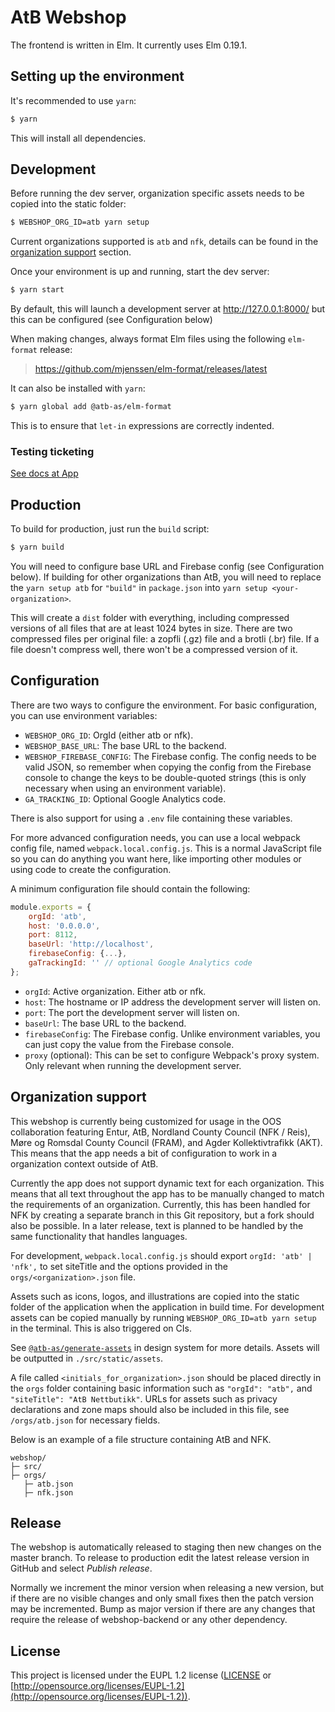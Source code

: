 # AtB Webshop

The frontend is written in Elm. It currently uses Elm 0.19.1.

## Setting up the environment

It's recommended to use `yarn`:

```sh
$ yarn
```

This will install all dependencies.

## Development

Before running the dev server, organization specific assets needs to be copied into the static folder:

```sh
$ WEBSHOP_ORG_ID=atb yarn setup
```

Current organizations supported is `atb` and `nfk`, details can be found in the [organization support](#Organization-support) section.

Once your environment is up and running, start the dev server:

```sh
$ yarn start
```

By default, this will launch a development server at http://127.0.0.1:8000/ but
this can be configured (see Configuration below)

When making changes, always format Elm files using the following `elm-format`
release:

> https://github.com/mjenssen/elm-format/releases/latest

It can also be installed with `yarn`:

```sh
$ yarn global add @atb-as/elm-format
```

This is to ensure that `let-in` expressions are correctly indented.

### Testing ticketing

[See docs at App](https://github.com/AtB-AS/mittatb-app/blob/master/docs/TicketingQA.md)

## Production

To build for production, just run the `build` script:

```sh
$ yarn build
```

You will need to configure base URL and Firebase config (see Configuration
below). If building for other organizations than AtB, you will need to replace
the `yarn setup atb` for `"build"` in `package.json` into `yarn setup <your-organization>`.

This will create a `dist` folder with everything, including compressed versions
of all files that are at least 1024 bytes in size. There are two compressed
files per original file: a zopfli (.gz) file and a brotli (.br) file. If a file
doesn't compress well, there won't be a compressed version of it.

## Configuration

There are two ways to configure the environment. For basic configuration, you
can use environment variables:

-   `WEBSHOP_ORG_ID`: OrgId (either atb or nfk).
-   `WEBSHOP_BASE_URL`: The base URL to the backend.
-   `WEBSHOP_FIREBASE_CONFIG`: The Firebase config. The config needs to be valid
    JSON, so remember when copying the config from the Firebase console to change
    the keys to be double-quoted strings (this is only necessary when using an
    environment variable).
-   `GA_TRACKING_ID`: Optional Google Analytics code.

There is also support for using a `.env` file containing these variables.

For more advanced configuration needs, you can use a local webpack config file,
named `webpack.local.config.js`. This is a normal JavaScript file so you can do
anything you want here, like importing other modules or using code to create the
configuration.

A minimum configuration file should contain the following:

```js
module.exports = {
    orgId: 'atb',
    host: '0.0.0.0',
    port: 8112,
    baseUrl: 'http://localhost',
    firebaseConfig: {...},
    gaTrackingId: '' // optional Google Analytics code
};
```

-   `orgId`: Active organization. Either atb or nfk.
-   `host`: The hostname or IP address the development server will listen on.
-   `port`: The port the development server will listen on.
-   `baseUrl`: The base URL to the backend.
-   `firebaseConfig`: The Firebase config. Unlike environment variables, you can
    just copy the value from the Firebase console.
-   `proxy` (optional): This can be set to configure Webpack's proxy system. Only
    relevant when running the development server.

## Organization support

This webshop is currently being customized for usage in the OOS collaboration featuring Entur, AtB, Nordland County Council (NFK / Reis), Møre og Romsdal County Council (FRAM), and Agder Kollektivtrafikk (AKT).
This means that the app needs a bit of configuration to work in a organization context outside of AtB.

Currently the app does not support dynamic text for each organization.
This means that all text throughout the app has to be manually changed to match the requirements of an organization.
Currently, this has been handled for NFK by creating a separate branch in this Git repository, but a fork should also be possible.
In a later release, text is planned to be handled by the same functionality that handles languages.

For development, `webpack.local.config.js` should export `orgId: 'atb' | 'nfk',` to set siteTitle and the options provided in the `orgs/<organization>.json` file.

Assets such as icons, logos, and illustrations are copied into the static folder of the application when the application in build time.
For development assets can be copied manually by running `WEBSHOP_ORG_ID=atb yarn setup` in the terminal. This is also triggered on CIs.

See [`@atb-as/generate-assets`](https://github.com/AtB-AS/design-system/tree/main/packages/assets) in design system for more details. Assets will be outputted in `./src/static/assets`.

A file called `<initials_for_organization>.json` should be placed directly in the `orgs` folder containing basic information such as `"orgId": "atb",` and `"siteTitle": "AtB Nettbutikk"`.
URLs for assets such as privacy declarations and zone maps should also be included in this file, see `/orgs/atb.json` for necessary fields.

Below is an example of a file structure containing AtB and NFK.

```
webshop/
├─ src/
├─ orgs/
   ├─ atb.json
   ├─ nfk.json
```

## Release

The webshop is automatically released to staging then new changes on the master branch. To release to production edit the latest release version in GitHub and select _Publish release_.

Normally we increment the minor version when releasing a new version, but if there are no visible changes and only small fixes then the patch version may be incremented. Bump as major version if there are any changes that require the release of webshop-backend or any other dependency.

## License

This project is licensed under the EUPL 1.2 license ([LICENSE](LICENSE) or
[http://opensource.org/licenses/EUPL-1.2](http://opensource.org/licenses/EUPL-1.2)).
